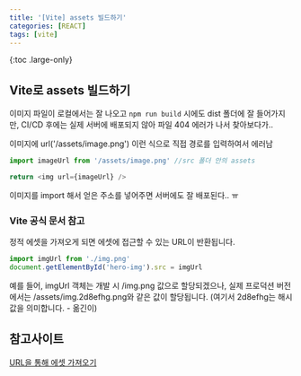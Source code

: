 ```yaml
---
title: '[Vite] assets 빌드하기'
categories: [REACT]
tags: [vite]
---
```


{:toc .large-only}

## Vite로 assets 빌드하기

이미지 파일이 로컬에서는 잘 나오고 `npm run build` 시에도 dist 폴더에 잘 들어가지만, CI/CD 후에는 실제 서버에 배포되지 않아 파일 404 에러가 나서 찾아보다가..

이미지에 url('/assets/image.png') 이런 식으로 직접 경로를 입력하여서 에러남

```js
import imageUrl from '/assets/image.png' //src 폴더 안의 assets

return <img url={imageUrl} />
```

이미지를 import 해서 얻은 주소를 넣어주면 서버에도 잘 배포된다.. ㅠ

### Vite 공식 문서 참고

정적 에셋을 가져오게 되면 에셋에 접근할 수 있는 URL이 반환됩니다.

```js
import imgUrl from './img.png'
document.getElementById('hero-img').src = imgUrl
```

예를 들어, imgUrl 객체는 개발 시 /img.png 값으로 할당되겠으나, 실제 프로덕션 버전에서는 /assets/img.2d8efhg.png와 같은 값이 할당됩니다. (여기서 2d8efhg는 해시 값을 의미합니다. - 옮긴이)

## 참고사이트

[URL을 통해 에셋 가져오기](https://ko.vitejs.dev/guide/assets.html#importing-asset-as-url)
